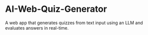 # AI-Web-Quiz-Generator
A web app that generates quizzes from text input using an LLM and evaluates answers in real-time.
